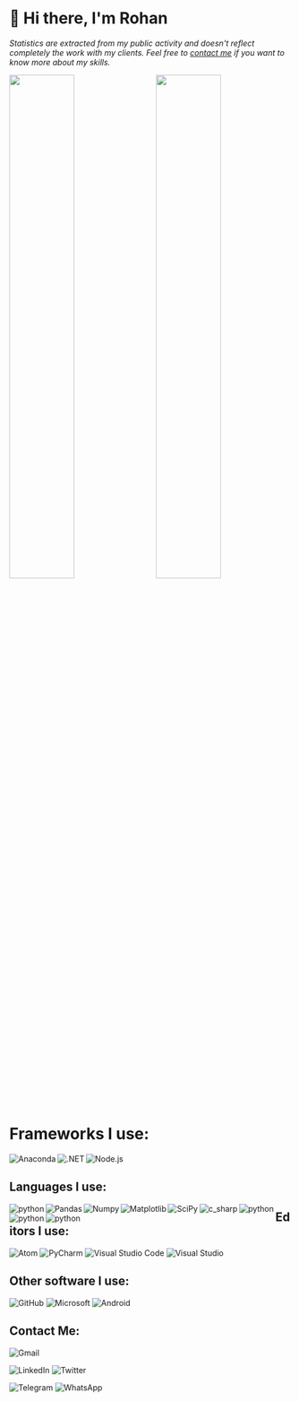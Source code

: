 # 👋 Hi there, I'm Rohan
<p>
  <i>Statistics are extracted from my public activity and doesn't reflect completely the work with my clients. Feel free to <a href="" target="_blank">contact me</a> if you want to know more about my skills.</i>
</p>

<img align="left" width="48%" src="https://github-readme-stats.vercel.app/api?username=rohanlaub&show_icons=true&theme=gruvbox" />
<img align="right" width="48%" src="https://github-readme-stats.vercel.app/api/top-langs/?username=rohanlaub&layout=compact" />

# Frameworks I use:
<img align="left" alt="Anaconda" src="https://img.shields.io/badge/Anaconda-%2344A833.svg?style=for-the-badge&logo=anaconda&logoColor=white"/>
<img align="left" alt=".NET" src="https://img.shields.io/badge/.NET-5C2D91?style=for-the-badge&logo=.net&logoColor=white"/>
<img alt="Node.js" src="https://img.shields.io/badge/node.js-6DA55F?style=for-the-badge&logo=node.js&logoColor=white"/>

## Languages I use:
<img  alt="python" align="left" src="https://img.shields.io/badge/python-3670A0?style=for-the-badge&logo=python&logoColor=ffdd54"/>
  <img  alt="Pandas" align="left" src="https://img.shields.io/badge/pandas-%23150458.svg?style=for-the-badge&logo=pandas&logoColor=white"/>
  <img  alt="Numpy" align="left" src="https://img.shields.io/badge/numpy-%23013243.svg?style=for-the-badge&logo=numpy&logoColor=white"/>
  <img  alt="Matplotlib" align="left" src="https://img.shields.io/badge/Matplotlib-%23ffffff.svg?style=for-the-badge&logo=Matplotlib&logoColor=black"/>
  <img  alt="SciPy" align="left" src="https://img.shields.io/badge/SciPy-%230C55A5.svg?style=for-the-badge&logo=scipy&logoColor=%white"/>

<img  alt="c_sharp" align="left" src="https://img.shields.io/badge/c%23-%23239120.svg?style=for-the-badge&logo=c-sharp&logoColor=white"/>

<img  alt="python" align="left" src="https://img.shields.io/badge/html5-%23E34F26.svg?style=for-the-badge&logo=html5&logoColor=white"/>
<img  alt="python" align="left" src="https://img.shields.io/badge/css3-%231572B6.svg?style=for-the-badge&logo=css3&logoColor=white"/>
<img  alt="python" align="left" src="https://img.shields.io/badge/javascript-%23323330.svg?style=for-the-badge&logo=javascript&logoColor=%23F7DF1E"/>

## Editors I use:
![Atom](https://img.shields.io/badge/Atom-%2366595C.svg?style=for-the-badge&logo=atom&logoColor=white)
![PyCharm](https://img.shields.io/badge/pycharm-143?style=for-the-badge&logo=pycharm&logoColor=black&color=black&labelColor=green)
![Visual Studio Code](https://img.shields.io/badge/Visual%20Studio%20Code-0078d7.svg?style=for-the-badge&logo=visual-studio-code&logoColor=white)
![Visual Studio](https://img.shields.io/badge/Visual%20Studio-5C2D91.svg?style=for-the-badge&logo=visual-studio&logoColor=white)

## Other software I use:
![GitHub](https://img.shields.io/badge/github-%23121011.svg?style=for-the-badge&logo=github&logoColor=white)
![Microsoft](https://img.shields.io/badge/Microsoft-0078D4?style=for-the-badge&logo=microsoft&logoColor=white)
![Android](https://img.shields.io/badge/Android-3DDC84?style=for-the-badge&logo=android&logoColor=white)

## Contact Me:
![Gmail](https://img.shields.io/badge/Gmail-D14836?style=for-the-badge&logo=gmail&logoColor=white)

![LinkedIn](https://img.shields.io/badge/linkedin-%230077B5.svg?style=for-the-badge&logo=linkedin&logoColor=white)
![Twitter](https://img.shields.io/badge/Twitter-%231DA1F2.svg?style=for-the-badge&logo=Twitter&logoColor=white)

![Telegram](https://img.shields.io/badge/Telegram-2CA5E0?style=for-the-badge&logo=telegram&logoColor=white)
![WhatsApp](https://img.shields.io/badge/WhatsApp-25D366?style=for-the-badge&logo=whatsapp&logoColor=white)
